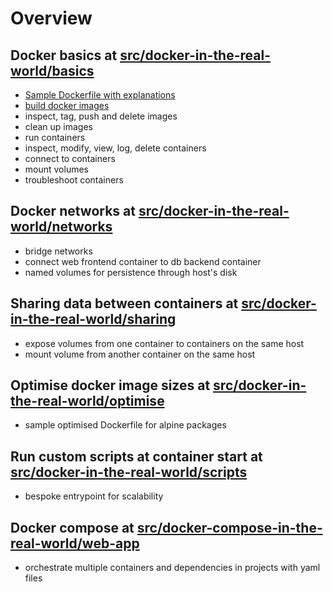 # Overview
## Docker basics at [src/docker-in-the-real-world/basics](https://github.com/paraker/docker_2020/tree/master/src/06-docker-in-the-real-world/03-creating-a-dockerfile-part-1)
* [Sample Dockerfile with explanations](https://github.com/paraker/docker_2020/blob/master/src/06-docker-in-the-real-world/03-creating-a-dockerfile-part-1/Dockerfile)
* [build docker images](https://github.com/paraker/docker_2020/tree/master/src/06-docker-in-the-real-world/03-creating-a-dockerfile-part-1)
* inspect, tag, push and delete images
* clean up images
* run containers
* inspect, modify, view, log, delete containers
* connect to containers
* mount volumes
* troubleshoot containers

## Docker networks at [src/docker-in-the-real-world/networks](https://github.com/paraker/docker_2020/tree/master/src/06-docker-in-the-real-world/09-linking-containers-with-docker-networks)
* bridge networks
* connect web frontend container to db backend container
* named volumes for persistence through host's disk

## Sharing data between containers at [src/docker-in-the-real-world/sharing](https://github.com/paraker/docker_2020/tree/master/src/06-docker-in-the-real-world/11-sharing-data-between-containers)
* expose volumes from one container to containers on the same host
* mount volume from another container on the same host

## Optimise docker image sizes at [src/docker-in-the-real-world/optimise](https://github.com/paraker/docker_2020/tree/master/src/06-docker-in-the-real-world/12-optimizing-your-docker-images)
* sample optimised Dockerfile for alpine packages

## Run custom scripts at container start at [src/docker-in-the-real-world/scripts](https://github.com/paraker/docker_2020/tree/master/src/06-docker-in-the-real-world/13-running-scripts-when-a-container-starts)
* bespoke entrypoint for scalability

## Docker compose at [src/docker-compose-in-the-real-world/web-app](https://github.com/paraker/docker_2020/tree/master/src/07-docker-compose-in-the-real-world/03-adding-docker-compose-support-to-our-web-app)
* orchestrate multiple containers and dependencies in projects with yaml files
